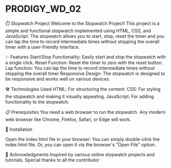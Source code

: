 # PRODIGY_WD_02

⏱️ Stopwatch Project
Welcome to the Stopwatch Project! This project is a simple and functional stopwatch implemented using HTML, CSS, and JavaScript. The stopwatch allows you to start, stop, reset the timer and you can lap the time to record intermediate times without stopping the overall timer with a user-friendly interface.

✨ Features
Start/Stop Functionality: Easily start and stop the stopwatch with a single click.
Reset Function: Reset the timer to zero with the reset button.
Lap function: You can lap the time to record intermediate times without stopping the overall timer
Responsive Design: The stopwatch is designed to be responsive and works well on various devices.

🛠️ Technologies Used
HTML: For structuring the content.
CSS: For styling the stopwatch and making it visually appealing.
JavaScript: For adding functionality to the stopwatch.

📋 Prerequisites
You need a web browser to run the stopwatch. Any modern web browser like Chrome, Firefox, Safari, or Edge will work.

🔧 Installation

Open the index.html file in your browser:
You can simply double-click the index.html file.
Or, you can open it via the browser's "Open File" option.

🙏 Acknowledgments
Inspired by various online stopwatch projects and tutorials.
Special thanks to all the contributor
